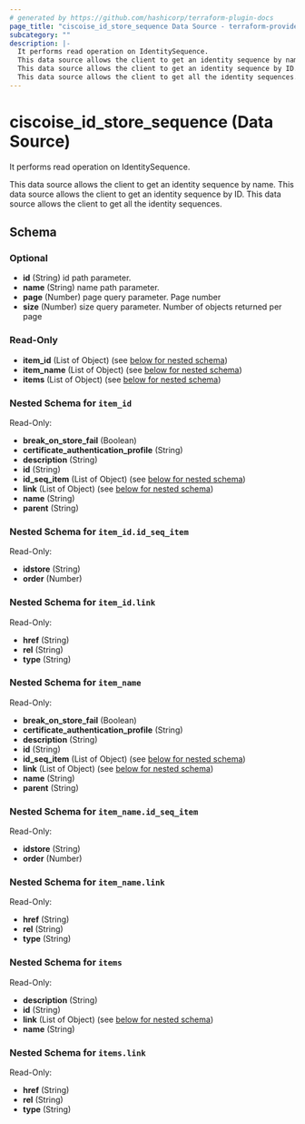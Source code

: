 ```yaml
---
# generated by https://github.com/hashicorp/terraform-plugin-docs
page_title: "ciscoise_id_store_sequence Data Source - terraform-provider-ciscoise"
subcategory: ""
description: |-
  It performs read operation on IdentitySequence.
  This data source allows the client to get an identity sequence by name.
  This data source allows the client to get an identity sequence by ID.
  This data source allows the client to get all the identity sequences.
---
```


# ciscoise_id_store_sequence (Data Source)

It performs read operation on IdentitySequence.

This data source allows the client to get an identity sequence by name.
This data source allows the client to get an identity sequence by ID.
This data source allows the client to get all the identity sequences.



<!-- schema generated by tfplugindocs -->
## Schema

### Optional

- **id** (String) id path parameter.
- **name** (String) name path parameter.
- **page** (Number) page query parameter. Page number
- **size** (Number) size query parameter. Number of objects returned per page

### Read-Only

- **item_id** (List of Object) (see [below for nested schema](#nestedatt--item_id))
- **item_name** (List of Object) (see [below for nested schema](#nestedatt--item_name))
- **items** (List of Object) (see [below for nested schema](#nestedatt--items))

<a id="nestedatt--item_id"></a>
### Nested Schema for `item_id`

Read-Only:

- **break_on_store_fail** (Boolean)
- **certificate_authentication_profile** (String)
- **description** (String)
- **id** (String)
- **id_seq_item** (List of Object) (see [below for nested schema](#nestedobjatt--item_id--id_seq_item))
- **link** (List of Object) (see [below for nested schema](#nestedobjatt--item_id--link))
- **name** (String)
- **parent** (String)

<a id="nestedobjatt--item_id--id_seq_item"></a>
### Nested Schema for `item_id.id_seq_item`

Read-Only:

- **idstore** (String)
- **order** (Number)


<a id="nestedobjatt--item_id--link"></a>
### Nested Schema for `item_id.link`

Read-Only:

- **href** (String)
- **rel** (String)
- **type** (String)



<a id="nestedatt--item_name"></a>
### Nested Schema for `item_name`

Read-Only:

- **break_on_store_fail** (Boolean)
- **certificate_authentication_profile** (String)
- **description** (String)
- **id** (String)
- **id_seq_item** (List of Object) (see [below for nested schema](#nestedobjatt--item_name--id_seq_item))
- **link** (List of Object) (see [below for nested schema](#nestedobjatt--item_name--link))
- **name** (String)
- **parent** (String)

<a id="nestedobjatt--item_name--id_seq_item"></a>
### Nested Schema for `item_name.id_seq_item`

Read-Only:

- **idstore** (String)
- **order** (Number)


<a id="nestedobjatt--item_name--link"></a>
### Nested Schema for `item_name.link`

Read-Only:

- **href** (String)
- **rel** (String)
- **type** (String)



<a id="nestedatt--items"></a>
### Nested Schema for `items`

Read-Only:

- **description** (String)
- **id** (String)
- **link** (List of Object) (see [below for nested schema](#nestedobjatt--items--link))
- **name** (String)

<a id="nestedobjatt--items--link"></a>
### Nested Schema for `items.link`

Read-Only:

- **href** (String)
- **rel** (String)
- **type** (String)


